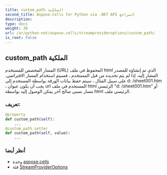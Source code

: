 ```yaml
---
title: custom_path الملكية
second_title: Aspose.Cells for Python via .NET API المراجع
description:
type: docs
weight: 30
url: /ar/python-net/aspose.cells/streamprovideroptions/custom_path/
is_root: false
---
```

##  custom_path الملكية

المسار المخصص للمستخدم (URL) المحفوظ في ملف html الذي تم إنشاؤه للمصدر المشار إليه. إذا لم يتم تحديده من قبل المستخدم ، فسيتم استخدام المسار الافتراضي.
على سبيل المثال ، سيتم حفظ بيانات الورقة بواسطة المستخدم إلى d: /sheet001.htm ، يجب أن يكون عنوان url المستخدم في ملف html الرئيسي "d: /sheet001.htm" أو مسار نسبي صالح آخر يمكن الوصول إليه بواسطة html الرئيسي ملف.
###  تعريف:
```python
@property
def custom_path(self):
    ...
@custom_path.setter
def custom_path(self, value):
    ...
```

###  أنظر أيضا
* وحدة [aspose.cells](../../)
* فئة [StreamProviderOptions](/cells/ar/python-net/aspose.cells/streamprovideroptions)
